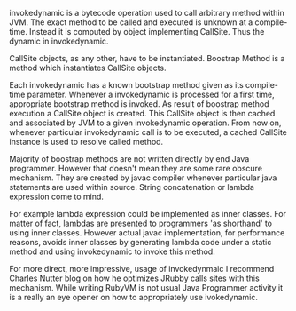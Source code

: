invokedynamic is a bytecode operation used to call arbitrary method within JVM. The exact method to be called and executed is unknown at a compile-time. Instead it is computed by object implementing CallSite. Thus the dynamic in invokedynamic.

CallSite objects, as any other, have to be instantiated. Boostrap Method is a method which instantiates CallSite objects.

Each invokedynamic has a known bootstrap method given as its compile-time parameter. Whenever a invokedynamic is processed for a first time, appropriate bootstrap method is invoked. As result of boostrap method execution a CallSite object is created. This CallSite object is then cached and associated by JVM to a given invokedynamic operation. From now on, whenever particular invokedynamic call is to be executed, a cached CallSite instance is used to resolve called method.

Majority of boostrap methods are not written directly by end Java programmer. However that doesn't mean they are some rare obscure mechanism. They are created by javac compiler whenever particular java statements are used within source. String concatenation or lambda expression come to mind.

For example lambda expression could be implemented as inner classes. For matter of fact, lambdas are presented to programmers 'as shorthand' to using inner classes. However actual javac implementation, for performance reasons, avoids inner classes by generating lambda code under a static method and using invokedynamic to invoke this method.

For more direct, more impressive, usage of invokedynmaic I recommend Charles Nutter blog on how he optimizes JRubby calls sites with this mechanism. While writing RubyVM is not usual Java Programmer activity it is a really an eye opener on how to appropriately use ivokedynamic.
